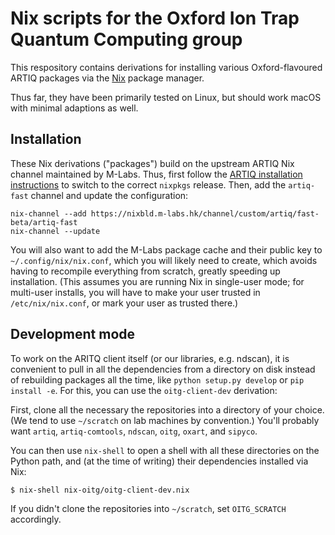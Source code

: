 Nix scripts for the Oxford Ion Trap Quantum Computing group
===

This respository contains derivations for installing various
Oxford-flavoured ARTIQ packages via the [Nix][nix] package manager.

Thus far, they have been primarily tested on Linux, but should work
macOS with minimal adaptions as well.


Installation
---

These Nix derivations ("packages") build on the upstream ARTIQ Nix
channel maintained by M-Labs. Thus, first follow the [ARTIQ
installation instructions](artiq-install) to switch to the correct
`nixpkgs` release. Then, add the `artiq-fast` channel and update the
configuration:

```
nix-channel --add https://nixbld.m-labs.hk/channel/custom/artiq/fast-beta/artiq-fast
nix-channel --update
```

You will also want to add the M-Labs package cache and their
public key to `~/.config/nix/nix.conf`, which you will likely need
to create, which avoids having to recompile everything from scratch,
greatly speeding up installation. (This assumes you are running Nix
in single-user mode; for multi-user installs, you will have to make
your user trusted in `/etc/nix/nix.conf`, or mark your user as
trusted there.)


Development mode
---

To work on the ARITQ client itself (or our libraries, e.g. ndscan),
it is convenient to pull in all the dependencies from a directory on
disk instead of rebuilding packages all the time, like
`python setup.py develop` or `pip install -e`. For this, you can use
the `oitg-client-dev` derivation:

First, clone all the necessary the repositories into a directory of
your choice. (We tend to use `~/scratch` on lab machines by
convention.) You'll probably want `artiq`, `artiq-comtools`, `ndscan`,
`oitg`, `oxart`, and `sipyco`.

You can then use `nix-shell` to open a shell with all these
directories on the Python path, and (at the time of writing) their
dependencies installed via Nix:
```
$ nix-shell nix-oitg/oitg-client-dev.nix
```
If you didn't clone the repositories into `~/scratch`, set
`OITG_SCRATCH` accordingly.


[nix]: https://nixos.org/
[artiq-install]: https://m-labs.hk/artiq/manual/installing.html
